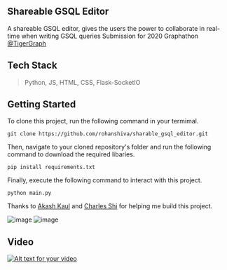 ## Shareable GSQL Editor
A shareable GSQL editor, gives the users the power to collaborate in real-time when writing GSQL queries
Submission for 2020 Graphathon [@TigerGraph](https://github.com/tigergraph)
## Tech Stack 
> Python, JS, HTML, CSS, Flask-SocketIO

## Getting Started 
To clone this project, run the following command in your termimal. 
```
git clone https://github.com/rohanshiva/sharable_gsql_editor.git
```
Then, navigate to your cloned repository's folder and run the following command to download the required libaries.
```
pip install requirements.txt
```
Finally, execute the following command to interact with this project. 
```
python main.py
```

Thanks to [Akash Kaul](https://github.com/akash-kaul) and [Charles Shi](https://github.com/CharlesShi12) for helping me build this project.

![image](https://user-images.githubusercontent.com/20916697/92420271-0904e600-f138-11ea-86d5-5300324feac4.png)
![image](https://user-images.githubusercontent.com/20916697/92420291-233ec400-f138-11ea-9438-38ee58941e0f.png)


## Video
[![Alt text for your video](https://user-images.githubusercontent.com/20916697/92420304-39e51b00-f138-11ea-8380-a0cba0680b3d.png)](https://youtu.be/Hk4di_T9SzM "Graphathon Real Time GSQL Editor")
